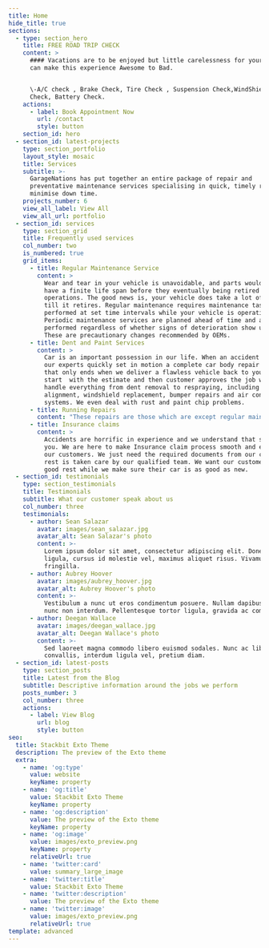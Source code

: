 ```yaml
---
title: Home
hide_title: true
sections:
  - type: section_hero
    title: FREE ROAD TRIP CHECK
    content: >
      #### Vacations are to be enjoyed but little carelessness for your vehicle
      can make this experience Awesome to Bad. 


      \-A/C check , Brake Check, Tire Check , Suspension Check,WindShield wiper
      Check, Battery Check.
    actions:
      - label: Book Appointment Now
        url: /contact
        style: button
    section_id: hero
  - section_id: latest-projects
    type: section_portfolio
    layout_style: mosaic
    title: Services
    subtitle: >-
      GarageNations has put together an entire package of repair and
      preventative maintenance services specialising in quick, timely repairs to
      minimise down time.
    projects_number: 6
    view_all_label: View All
    view_all_url: portfolio
  - section_id: services
    type: section_grid
    title: Frequently used services
    col_number: two
    is_numbered: true
    grid_items:
      - title: Regular Maintenance Service
        content: >
          Wear and tear in your vehicle is unavoidable, and parts would usually
          have a finite life span before they eventually being retired from
          operations. The good news is, your vehicle does take a lot of time
          till it retires. Regular maintenance requires maintenance tasks to be
          performed at set time intervals while your vehicle is operational.
          Periodic maintenance services are planned ahead of time and are
          performed regardless of whether signs of deterioration show up or not.
          These are precautionary changes recommended by OEMs. 
      - title: Dent and Paint Services
        content: >
          Car is an important possession in our life. When an accident occurs,
          our experts quickly set in motion a complete car body repair services
          that only ends when we deliver a flawless vehicle back to you. It
          start  with the estimate and then customer approves the job work ,  we
          handle everything from dent removal to respraying, including wheel
          alignment, windshield replacement, bumper repairs and air conditioning
          systems. We even deal with rust and paint chip problems.
      - title: Running Repairs
        content: "These repairs are those which are except regular maintenance. Running repairs are the\_services required in the car, when a part is not working in right condition or may have worn out to the point that replacement or repairs are required to maintain the performance of your car.\n"
      - title: Insurance claims
        content: >
          Accidents are horrific in experience and we understand that same as
          you. We are here to make Insurance claim process smooth and easy for
          our customers. We just need the required documents from our customer,
          rest is taken care by our qualified team. We want our customer to take
          good rest while we make sure their car is as good as new. 
  - section_id: testimonials
    type: section_testimonials
    title: Testimonials
    subtitle: What our customer speak about us
    col_number: three
    testimonials:
      - author: Sean Salazar
        avatar: images/sean_salazar.jpg
        avatar_alt: Sean Salazar's photo
        content: >-
          Lorem ipsum dolor sit amet, consectetur adipiscing elit. Donec nisl
          ligula, cursus id molestie vel, maximus aliquet risus. Vivamus in nibh
          fringilla.
      - author: Aubrey Hoover
        avatar: images/aubrey_hoover.jpg
        avatar_alt: Aubrey Hoover's photo
        content: >-
          Vestibulum a nunc ut eros condimentum posuere. Nullam dapibus quis
          nunc non interdum. Pellentesque tortor ligula, gravida ac commodo eu.
      - author: Deegan Wallace
        avatar: images/deegan_wallace.jpg
        avatar_alt: Deegan Wallace's photo
        content: >-
          Sed laoreet magna commodo libero euismod sodales. Nunc ac libero
          convallis, interdum ligula vel, pretium diam.
  - section_id: latest-posts
    type: section_posts
    title: Latest from the Blog
    subtitle: Descriptive information around the jobs we perform
    posts_number: 3
    col_number: three
    actions:
      - label: View Blog
        url: blog
        style: button
seo:
  title: Stackbit Exto Theme
  description: The preview of the Exto theme
  extra:
    - name: 'og:type'
      value: website
      keyName: property
    - name: 'og:title'
      value: Stackbit Exto Theme
      keyName: property
    - name: 'og:description'
      value: The preview of the Exto theme
      keyName: property
    - name: 'og:image'
      value: images/exto_preview.png
      keyName: property
      relativeUrl: true
    - name: 'twitter:card'
      value: summary_large_image
    - name: 'twitter:title'
      value: Stackbit Exto Theme
    - name: 'twitter:description'
      value: The preview of the Exto theme
    - name: 'twitter:image'
      value: images/exto_preview.png
      relativeUrl: true
template: advanced
---
```

